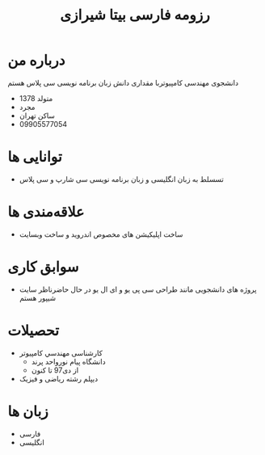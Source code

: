 ﻿---
layout: rtl
title: رزومه فارسی بیتا شیرازی
---

# درباره من

دانشجوی مهندسی کامپیوتربا مقداری دانش زبان برنامه نویسی سی پلاس هستم  

* متولد 1378
* مجرد
* ساکن تهران
* 09905577054

# توانایی ها
* 
  تسسلط  به زبان انگلیسی و زبان برنامه نویسی سی شارپ و سی پلاس 

# علاقه‌مندی ها
* ساخت اپلیکیشن های مخصوص اندروید و ساخت وبسایت

# سوابق کاری
* پروژه های دانشجویی مانند طراحی سی پی یو و ای ال یو در حال حاضرناظر سایت شیپور هستم


# تحصیلات
* کارشناسی مهندسي کامپیوتر
    * دانشگاه پيام نورواحد پرند
    * از دی97 تا كنون
* دیپلم رشته ریاضی و فیزیک    

# زبان ها
* فارسی
* انگلیسی 